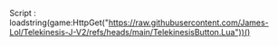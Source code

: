 Script : loadstring(game:HttpGet("https://raw.githubusercontent.com/James-Lol/Telekinesis-J-V2/refs/heads/main/TelekinesisButton.Lua"))()
